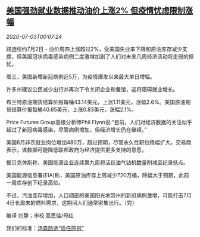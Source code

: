 <!--1593735794000-->
[美国强劲就业数据推动油价上涨2% 但疫情忧虑限制涨幅](https://cn.reuters.com/article/global-oil-0702-thur-idCNKBS24400N)
------

<div><i>2020-07-03T00:07:24</i></div><div class="StandardArticleBody_body"><p>路透纽约7月2日 - 油价周四上涨超过2%，受美国失业率下降和原油库存减少支撑，但美国冠状病毒感染病例二度激增加剧了人们对未来几周经济活动将走弱的担忧。 </p><p>周三，美国新增新冠病例近5万，为疫情爆发以来最大单日增幅。 </p><p>许多州建议公民减少出行并再次下令关闭企业和餐馆，这将阻碍就业增长。 </p><p>布兰特原油期货结算价报每桶43.14美元，上涨1.11美元，涨幅2.6%。美国原油期货结算价报每桶40.65美元，上涨0.83美元，涨幅2.1%。 </p><p>Price Futures Group高级分析师Phil Flynn说:“目前，人们对经济数据的关注似乎超过了新冠病毒感染，尽管病例增加，但经济增长仍在继续。” </p><p>美国6月非农就业岗位增加480万，超过预期，尽管永久性职位降幅扩大。交易商表示，该数据可能降低联邦政府为经济提供更多支持的意愿。 </p><p>据贝克休斯称，美国能源企业连续第九周将活跃油气钻机数量削减至纪录低点。 </p><p>美国能源信息署(EIA)称，美国原油库存上周减少720万桶，降幅大于预期，此前一周库存创下纪录高位。 </p><p>不过，汽油库存增加，人口稠密的美国阳光地带州的新冠病例激增，可能打击7月4日长周末的燃料需求，这期间人们通常密集出行。（完）          </p><div class="Attribution_container"><div class="Attribution_attribution"><p class="Attribution_content">编译 刘静；审校 高思佳/母红</p></div></div><div class="StandardArticleBody_trustBadgeContainer"><span class="StandardArticleBody_trustBadgeTitle">我们的标准：</span><span class="trustBadgeUrl"><a href="https://www.thomsonreuters.cn/content/dam/openweb/documents/pdf/china/brochures/about-us-1.pdf">汤森路透“信任原则”</a></span></div></div>
